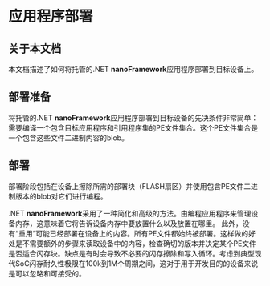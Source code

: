 # 应用程序部署

## 关于本文档

本文档描述了如何将托管的.NET **nanoFramework**应用程序部署到目标设备上。

## 部署准备

将托管的.NET **nanoFramework**应用程序部署到目标设备的先决条件非常简单：需要编译一个包含目标应用程序和引用程序集的PE文件集合。这个PE文件集合是一个包含这些文件二进制内容的blob。

## 部署

部署阶段包括在设备上擦除所需的部署块（FLASH扇区）并使用包含PE文件二进制版本的blob对它们进行编程。

.NET **nanoFramework**采用了一种简化和高级的方法。由编程应用程序来管理设备内存，这意味着它将告诉设备内存中要放置什么以及放置在哪里。
此外，没有“重用”可能已经部署在设备上的内容。所有PE文件都始终被部署。这样做的好处是不需要额外的步骤来读取设备中的内容，检查确切的版本并决定某个PE文件是否适合闪存块。缺点是有时会导致不必要的闪存擦除和写入循环。考虑到典型现代SoC闪存耐久性极限在100k到1M个周期之间，这对于用于开发目的的设备来说是可以忽略和可接受的。